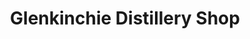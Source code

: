---
title: "Glenkinchie Distillery Shop"
url: /pencaitland/glenkinchie-distillery-shop/
shop: alcohol
---